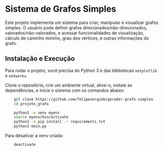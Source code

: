 # Sistema de Grafos Simples

Este projeto implementa um sistema para criar, manipular e visualizar grafos simples. O usuário pode definir grafos direcionados/não-direcionados, valorados/não-valorados, e acessar funcionalidades de visualização, cálculo de caminho mínimo, grau dos vértices, e outras informações do grafo.

## Instalação e Execução

Para rodar o projeto, você precisa do Python 3 e das bibliotecas `matplotlib` e `networkx`.

Clone o repositório, crie um ambiente virtual, ative-o, instale as dependências, e inicie o sistema com os comandos abaixo:

```bash
    git clone https://github.com/felipesergiob/gerador-grafo-simples
    cd projeto_grafo

    python3 -m venv myenv
    source myenv/bin/activate
    python3 -m pip install -r requirements.txt
    python3 main.py
```

Para desativar a venv criada:

```bash
    deactivate
```
